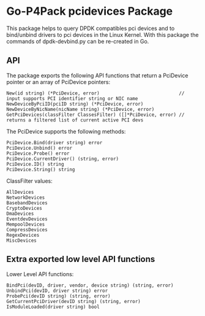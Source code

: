 # Go-P4Pack pcidevices Package

This package helps to query DPDK compatibles pci devices and to bind/unbind drivers to pci devices in the Linux Kernel.
With this package the commands of dpdk-devbind.py can be re-created in Go.

## API

The package exports the following API functions that return a PciDevice pointer or an array of PciDevice pointers:

    New(id string) (*PciDevice, error)                             // input supports PCI identifier string or NIC name
    NewDeviceByPciID(pciID string) (*PciDevice, error)
    NewDeviceByNicName(nicName string) (*PciDevice, error)
    GetPciDevices(classFilter ClassesFilter) ([]*PciDevice, error) // returns a filtered list of current active PCI devs

The PciDevice supports the following methods:

    PciDevice.Bind(driver string) error
    PciDevice.Unbind() error
    PciDevice.Probe() error
    PciDevice.CurrentDriver() (string, error)
    PciDevice.ID() string
    PciDevice.String() string

ClassFilter values:

    AllDevices
    NetworkDevices
    BasebandDevices
    CryptoDevices
    DmaDevices
    EventdevDevices
    MempoolDevices
    CompressDevices
    RegexDevices
    MiscDevices

## Extra exported low level API functions

Lower Level API functions:

    BindPci(devID, driver, vendor, device string) (string, error)
    UnbindPci(devID, driver string) error
    ProbePci(devID string) (string, error)
    GetCurrentPciDriver(devID string) (string, error)
    IsModuleLoaded(driver string) bool